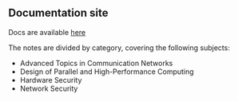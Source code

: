 ## Documentation site

Docs are available [here](filippovisconti.github.io/docs)

The notes are divided by category, covering the following subjects:

* Advanced Topics in Communication Networks
* Design of Parallel and High-Performance Computing
* Hardware Security
* Network Security

